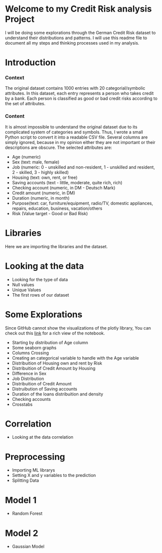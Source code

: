 # Welcome to my Credit Risk analysis Project

I will be doing some explorations through the German Credit Risk dataset to understand their distributions and patterns. I will use this readme file to document all my steps and thinking processes used in my analysis.

# Introduction 

### Context
The original dataset contains 1000 entries with 20 categorial/symbolic attributes. In this dataset, each entry represents a person who takes credit by a bank. Each person is classified as good or bad credit risks according to the set of attributes.

### Content
It is almost impossible to understand the original dataset due to its complicated system of categories and symbols. Thus, I wrote a small Python script to convert it into a readable CSV file. Several columns are simply ignored, because in my opinion either they are not important or their descriptions are obscure. The selected attributes are:

- Age (numeric)
- Sex (text: male, female)
- Job (numeric: 0 - unskilled and non-resident, 1 - unskilled and resident, 2 - skilled, 3 - highly skilled)
- Housing (text: own, rent, or free)
- Saving accounts (text - little, moderate, quite rich, rich)
- Checking account (numeric, in DM - Deutsch Mark)
- Credit amount (numeric, in DM)
- Duration (numeric, in month)
- Purpose(text: car, furniture/equipment, radio/TV, domestic appliances, repairs, education, business, vacation/others
- Risk (Value target - Good or Bad Risk)

# Libraries

Here we are importing the libraries and the dataset.

# Looking at the data

- Looking for the type of data
- Null values
- Unique Values
- The first rows of our dataset

# Some Explorations

Since GitHub cannot show the visualizations of the plotly library, You can check out this [link](https://nbviewer.org/) for a rich view of the notebook.
- Starting by distribution of Age column
- Some seaborn graphs
- Columns Crossing
- Creating an categorical variable to handle with the Age variable
- Distribuition of Housing own and rent by Risk
- Distribuition of Credit Amount by Housing
- Difference in Sex
- Job Distribution
- Distribuition of Credit Amount
- Distruibution of Saving accounts
- Duration of the loans distribuition and density
- Checking accounts
- Crosstabs

# Correlation
- Looking at the data correlation

# Preprocessing
- Importing ML librarys
- Setting X and y variables to the prediction
- Splitting Data

# Model 1
- Random Forest

# Model 2
- Gaussian Model